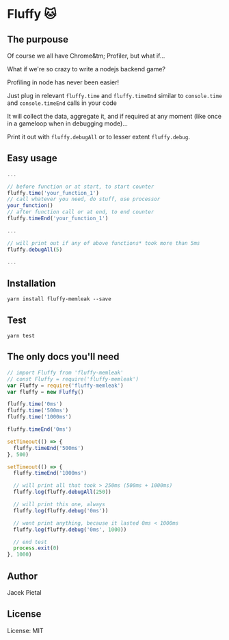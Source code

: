 # Fluffy 🐱

## The purpouse

Of course we all have Chrome&tm; Profiler, but what if...

What if we're so crazy to write a nodejs backend game?

Profiling in node has never been easier!

Just plug in relevant `fluffy.time` and `fluffy.timeEnd` similar to `console.time` and `console.timeEnd` calls in your code

It will collect the data, aggregate it, and if required at any moment (like once in a gameloop when in debugging mode)...

Print it out with `fluffy.debugAll` or to lesser extent `fluffy.debug`.

## Easy usage

```javascript
...

// before function or at start, to start counter
fluffy.time('your_function_1')
// call whatever you need, do stuff, use processor
your_function()
// after function call or at end, to end counter
fluffy.timeEnd('your_function_1')

...

// will print out if any of above functions* took more than 5ms
fluffy.debugAll(5)

...
```

## Installation

`yarn install fluffy-memleak --save`

## Test

`yarn test`

## The only docs you'll need

```javascript
// import Fluffy from 'fluffy-memleak'
// const Fluffy = require('fluffy-memleak')
var Fluffy = require('fluffy-memleak')
var fluffy = new Fluffy()

fluffy.time('0ms')
fluffy.time('500ms')
fluffy.time('1000ms')

fluffy.timeEnd('0ms')

setTimeout(() => {
  fluffy.timeEnd('500ms')
}, 500)

setTimeout(() => {
  fluffy.timeEnd('1000ms')

  // will print all that took > 250ms (500ms + 1000ms)
  fluffy.log(fluffy.debugAll(250))

  // will print this one, always
  fluffy.log(fluffy.debug('0ms'))

  // wont print anything, because it lasted 0ms < 1000ms
  fluffy.log(fluffy.debug('0ms', 1000))

  // end test
  process.exit(0)
}, 1000)
```

## Author

Jacek Pietal

## License

License: MIT
